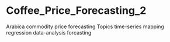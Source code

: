 # Coffee_Price_Forecasting_2
Arabica commodity price forecasting  Topics time-series mapping regression data-analysis forcasting
